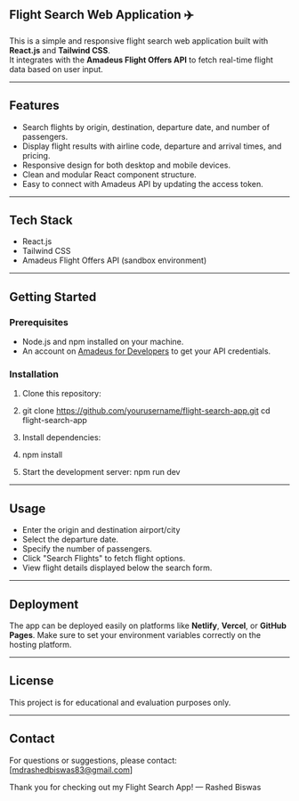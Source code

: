 
## Flight Search Web Application ✈️

This is a simple and responsive flight search web application built with **React.js** and **Tailwind CSS**.  
It integrates with the **Amadeus Flight Offers API** to fetch real-time flight data based on user input.

---

## Features

- Search flights by origin, destination, departure date, and number of passengers.
- Display flight results with airline code, departure and arrival times, and pricing.
- Responsive design for both desktop and mobile devices.
- Clean and modular React component structure.
- Easy to connect with Amadeus API by updating the access token.

---

## Tech Stack

- React.js
- Tailwind CSS
- Amadeus Flight Offers API (sandbox environment)

---

## Getting Started

### Prerequisites

- Node.js and npm installed on your machine.
- An account on [Amadeus for Developers](https://developers.amadeus.com) to get your API credentials.

### Installation

1. Clone this repository:
2. 
   git clone https://github.com/yourusername/flight-search-app.git
   cd flight-search-app

2. Install dependencies:
3. 
   npm install
 
4. Start the development server:
   npm run dev
---

## Usage

* Enter the origin and destination airport/city
* Select the departure date.
* Specify the number of passengers.
* Click "Search Flights" to fetch flight options.
* View flight details displayed below the search form.

---

## Deployment

The app can be deployed easily on platforms like **Netlify**, **Vercel**, or **GitHub Pages**.
Make sure to set your environment variables correctly on the hosting platform.

---

## License

This project is for educational and evaluation purposes only.

---

## Contact

For questions or suggestions, please contact: [mdrashedbiswas83@gmail.com]



Thank you for checking out my Flight Search App!
— Rashed Biswas
